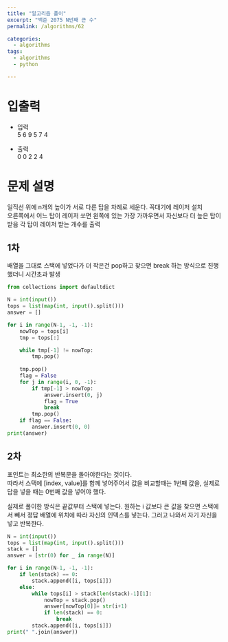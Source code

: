 ```yaml
---
title: "알고리즘 풀이"
excerpt: "백준 2075 N번째 큰 수"
permalink: /algorithms/62

categories:
  - algorithms
tags:
  - algorithms
  - python

---
```

# 입출력
- 입력  
5
6 9 5 7 4

- 출력  
0 0 2 2 4

# 문제 설명
일직선 위에 n개의 높이가 서로 다른 탑을 차례로 세운다. 꼭대기에 레이저 설치  
오른쪽에서 어느 탑이 레이저 쏘면 왼쪽에 있는 가장 가까우면서 자신보다 더 높은 탑이 받음
각 탑이 레이저 받는 개수를 출력  

## 1차
배열을 그대로 스택에 넣었다가 더 작은건 pop하고 찾으면 break 하는 방식으로 진행했더니 시간초과 발생
```py
from collections import defaultdict

N = int(input())
tops = list(map(int, input().split()))
answer = []

for i in range(N-1, -1, -1):
    nowTop = tops[i]
    tmp = tops[:]

    while tmp[-1] != nowTop:
        tmp.pop()
    
    tmp.pop()
    flag = False
    for j in range(i, 0, -1):
        if tmp[-1] > nowTop:
            answer.insert(0, j) 
            flag = True
            break
        tmp.pop()
    if flag == False:
        answer.insert(0, 0)
print(answer)
```

## 2차
포인트는 최소한의 반복문을 돌아야한다는 것이다.  
따라서 스택에 [index, value]를 함께 넣어주어서 값을 비교할때는 1번째 값을, 실제로 답을 넣을 때는 0번째 값을 넣어야 했다.  

실제로 풀이한 방식은 끝값부터 스택에 넣는다. 
원하는 i 값보다 큰 값을 찾으면 스택에서 빼서 정답 배열에 위치에 따라 자신의 인덱스를 넣는다.
그러고 나와서 자기 자신을 넣고 반복한다.

```py
N = int(input())
tops = list(map(int, input().split()))
stack = []
answer = [str(0) for _ in range(N)]

for i in range(N-1, -1, -1):
    if len(stack) == 0:
        stack.append([i, tops[i]])
    else:
        while tops[i] > stack[len(stack)-1][1]:
            nowTop = stack.pop()
            answer[nowTop[0]]= str(i+1)
            if len(stack) == 0:
                break
        stack.append([i, tops[i]])
print(" ".join(answer))
```